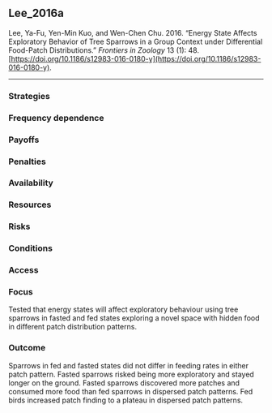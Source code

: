 ## Lee_2016a

Lee, Ya-Fu, Yen-Min Kuo, and Wen-Chen Chu. 2016. “Energy State Affects Exploratory Behavior of Tree Sparrows in a Group Context under Differential Food-Patch Distributions.” _Frontiers in Zoology_ 13 (1): 48. [https://doi.org/10.1186/s12983-016-0180-y](https://doi.org/10.1186/s12983-016-0180-y).

---

### Strategies

### Frequency dependence

### Payoffs

### Penalties

### Availability

### Resources

### Risks

### Conditions

### Access

### Focus
Tested that energy states will affect exploratory behaviour using tree sparrows in fasted and fed states exploring a novel space with hidden food in different patch distribution patterns. 

### Outcome
Sparrows in fed and fasted states did not differ in feeding rates in either patch pattern. Fasted sparrows risked being more exploratory and stayed longer on the ground. Fasted sparrows discovered more patches and consumed more food than fed sparrows in dispersed patch patterns. Fed birds increased patch finding to a plateau in dispersed patch patterns. 

